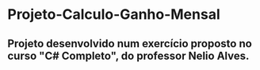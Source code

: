 # Projeto-Calculo-Ganho-Mensal
## Projeto desenvolvido num exercício proposto no curso "C# Completo", do professor Nelio Alves.
